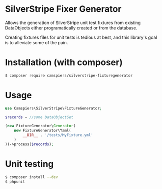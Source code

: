 # SilverStripe Fixer Generator

Allows the generation of SilverStripe unit test fixtures from existing DataObjects either programatically created or from the database.

Creating fixtures files for unit tests is tedious at best, and this library's goal is to alleviate some of the pain.

# Installation (with composer)

```bash
$ composer require camspiers/silverstripe-fixturegenerator
```

# Usage

```php
use Camspiers\SilverStripe\FixtureGenerator;

$records = //some DataObjectSet

(new FixtureGenerator\Generator(
    new FixtureGenerator\Yaml(
        __DIR__ . '/tests/MyFixture.yml'
    )
))->process($records);
```

# Unit testing

```bash
$ composer install --dev
$ phpunit
```